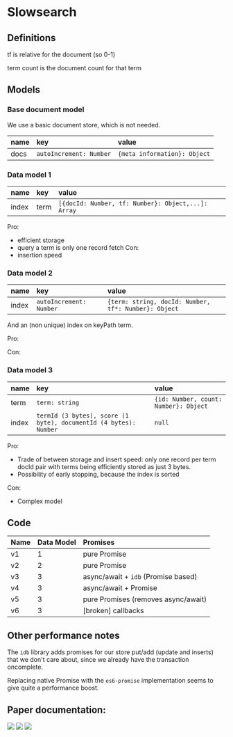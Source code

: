 # Slowsearch

## Definitions

tf is relative for the document (so 0-1)

term count is the document count for that term

## Models

### Base document model

We use a basic document store, which is not needed.

| name | key                     | value                        |
|:-----|:------------------------|:-----------------------------|
| docs | `autoIncrement: Number` | `{meta information}: Object` |

### Data model 1

| name  | key  | value                                              |
|:------|:-----|:---------------------------------------------------|
| index | term | `[{docId: Number, tf: Number}: Object,...]: Array` |

Pro:
* efficient storage
* query a term is only one record fetch
Con:
* insertion speed

### Data model 2

| name  | key                     | value                                                |
|:------|:------------------------|:-----------------------------------------------------|
| index | `autoIncrement: Number` | `{term: string, docId: Number, tf*: Number}: Object` |

And an (non unique) index on keyPath term.

Pro:

Con:

### Data model 3

| name  | key                                                              | value                                 |
|:------|:-----------------------------------------------------------------|:--------------------------------------|
| term  | `term: string`                                                   | `{id: Number, count: Number}: Object` |
| index | `termId (3 bytes), score (1 byte), documentId (4 bytes): Number` | `null`                                |

Pro:
* Trade of between storage and insert speed: only one record per term docId pair with terms being efficiently stored as just 3 bytes.
* Possibility of early stopping, because the index is sorted

Con:
* Complex model

## Code

| Name | Data Model | Promises                            |
|:-----|:-----------|:------------------------------------|
| v1   | 1          | pure Promise                        |
| v2   | 2          | pure Promise                        |
| v3   | 3          | async/await + `idb` (Promise based) |
| v4   | 3          | async/await + Promise               |
| v5   | 3          | pure Promises (removes async/await) |
| v6   | 3          | [broken] callbacks                  |

## Other performance notes

The `idb` library adds promises for our store put/add (update and inserts) that we don't care about, since we already have the transaction oncomplete.

Replacing native Promise with the `es6-promise` implementation seems to give quite a performance boost.

## Paper documentation:

![](https://paper.treora.com/0/page62.svg)
![](https://paper.treora.com/0/page63.svg)
![](https://paper.treora.com/0/page64.svg)
